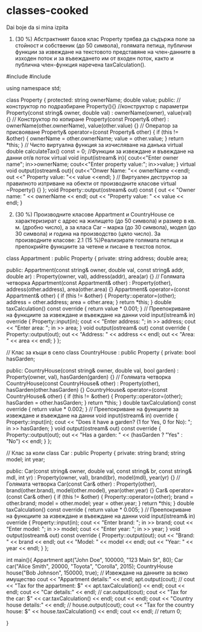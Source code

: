 # classes-cooked
Dai boje da si mina izpita
1. (30 %) Абстрактният базов клас Property трябва да съдържа поле за стойност и
собственик (до 50 символа), голямата петица, публични функции за извеждане на
текстовото представяне на член-данните в изходен поток и за въвеждането им от
входен поток, както и публична член-функция наречена taxCalculation().
 

#include <iostream>
#include <string>

using namespace std;

class Property
{
protected:
    string ownerName;
    double value;
public:
    //конструктор по подразбиране
    Property(){}
    //конструктор с параметри
        Property(const string& owner, double val) : ownerName(owner), value(val) {}
        // Конструктор по копиране
    Property(const Property& other) : ownerName(other.ownerName), value(other.value) {}
    // Оператор за присвояване
    Property& operator=(const Property& other) {
        if (this != &other) {
            ownerName = other.ownerName;
            value = other.value;
        }
        return *this;
    }
    // Чисто виртуална функция за изчисляване на данъка
    virtual double calculateTax() const = 0;
     //Функции за извеждане и въвеждане на данни от/в поток
    virtual void input(istream& in){
        cout<<"Enter owner name";
        in>>ownerName;
        cout<<"Enter property value:";
        in>>value;
    }
    virtual void output(ostream& out){
        out<<"Onwer Name: "<< ownerName <<endl;
        out <<" Property value: "<< value <<endl;
    }
    // Виртуален деструктор за правилното изтриване на обекти от производните класове
    virtual ~Property() {}
};
void Property::output(ostream& out) const {
    out << "Owner name: " << ownerName << endl;
    out << "Property value: " << value << endl;
}

2. (30 %) Производните класове Appartment и CountryHouse се характеризират с
адрес на жилището (до 50 символа) и размер в кв. м. (дробно число), а за класа
Car – марка (до 30 символа), модел (до 30 символа) и година на производство
(цяло число). За производните класове:
2.1 (15 %)Реализирате голямата петица и препокрийте функциите за четене и
писане в текстов поток.

class Appartment : public Property {
private:
    string address;
    double area;

public:
    Appartment(const string& owner, double val, const string& addr, double ar)
        : Property(owner, val), address(addr), area(ar) {}
    // Голямата четворка
    Appartment(const Appartment& other) : Property(other), address(other.address), area(other.area) {}
    Appartment& operator=(const Appartment& other) {
        if (this != &other) {
            Property::operator=(other);
            address = other.address;
            area = other.area;
        }
        return *this;
    }
    double taxCalculation() const override {
        return value * 0.001;
    }
    // Преепокриване на функциите за извеждане и въвеждане на данни
    void input(istream& in) override {
        Property::input(in);
        cout << "Enter address: ";
        in >> address;
        cout << "Enter area: ";
        in >> area;
    }
    void output(ostream& out) const override {
        Property::output(out);
        out << "Address: " << address << endl;
        out << "Area: " << area << endl;
    }
};

// Клас за къщи в село
class CountryHouse : public Property {
private:
    bool hasGarden;

public:
    CountryHouse(const string& owner, double val, bool garden) : Property(owner, val), hasGarden(garden) {}
    // Голямата четворка
    CountryHouse(const CountryHouse& other) : Property(other), hasGarden(other.hasGarden) {}
    CountryHouse& operator=(const CountryHouse& other) {
        if (this != &other) {
            Property::operator=(other);
            hasGarden = other.hasGarden;
        }
        return *this;
    }
    double taxCalculation() const override {
        return value * 0.002;
    }
    // Преепокриване на функциите за извеждане и въвеждане на данни
    void input(istream& in) override {
        Property::input(in);
        cout << "Does it have a garden? (1 for Yes, 0 for No): ";
        in >> hasGarden;
    }
    void output(ostream& out) const override {
        Property::output(out);
        out << "Has a garden: " << (hasGarden ? "Yes" : "No") << endl;
    }
};

// Клас за коли
class Car : public Property {
private:
    string brand;
    string model;
    int year;

public:
    Car(const string& owner, double val, const string& br, const string& mdl, int yr)
        : Property(owner, val), brand(br), model(mdl), year(yr) {}
    // Голямата четворка
    Car(const Car& other) : Property(other), brand(other.brand), model(other.model), year(other.year) {}
    Car& operator=(const Car& other) {
        if (this != &other) {
            Property::operator=(other);
            brand = other.brand;
            model = other.model;
            year = other.year;
        }
        return *this;
    }
    double taxCalculation() const override {
        return value * 0.005;
    }
    // Преепокриване на функциите за извеждане и въвеждане на данни
    void input(istream& in) override {
        Property::input(in);
        cout << "Enter brand: ";
        in >> brand;
        cout << "Enter model: ";
        in >> model;
        cout << "Enter year: ";
        in >> year;
    }
    void output(ostream& out) const override {
        Property::output(out);
        out << "Brand: " << brand << endl;
        out << "Model: " << model << endl;
        out << "Year: " << year << endl;
    }
};


int main(){
    Appartment apt("John Doe", 100000, "123 Main St", 80);
    Car car("Alice Smith", 20000, "Toyota", "Corolla", 2015);
    CountryHouse house("Bob Johnson", 150000, true);
    // Извеждане на данните за всяко имущество
    cout << "Appartment details:" << endl;
    apt.output(cout);
    //
    cout << "Tax for the appartment: $" << apt.taxCalculation() << endl;
    cout << endl;
    cout << "Car details:" << endl;
    //
    car.output(cout);
    cout << "Tax for the car: $" << car.taxCalculation() << endl;
    cout << endl;
    cout << "Country house details:" << endl;
    //
    house.output(cout);
    cout << "Tax for the country house: $" << house.taxCalculation() << endl;
    cout << endl;
    //
    return 0;
    

}
